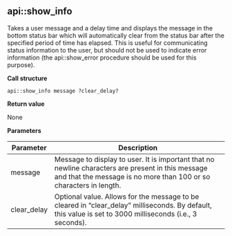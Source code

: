 ## api\::show\_info

Takes a user message and a delay time and displays the message in the bottom status bar which will automatically clear from the status bar after the specified period of time has elapsed.  This is useful for communicating status information to the user, but should not be used to indicate error information (the api\::show\_error procedure should be used for this purpose).

**Call structure**

`api::show_info message ?clear_delay?`

**Return value**

None

**Parameters**

| Parameter | Description |
| - | - |
| message | Message to display to user.  It is important that no newline characters are present in this message and that the message is no more than 100 or so characters in length. |
| clear\_delay | Optional value.  Allows for the message to be cleared in “clear\_delay” milliseconds.  By default, this value is set to 3000 milliseconds (i.e., 3 seconds). |

